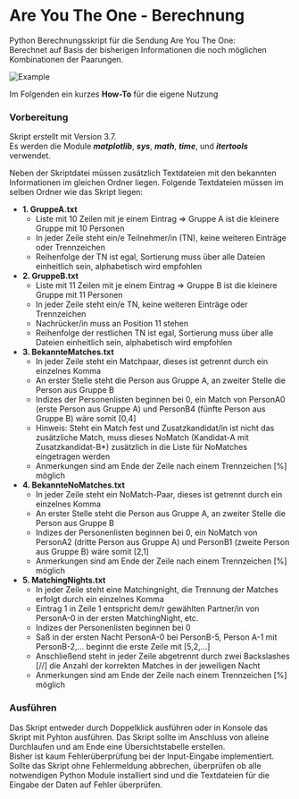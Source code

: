 # Are You The One - Berechnung
Python Berechnungsskript für die Sendung Are You The One: \
Berechnet auf Basis der bisherigen Informationen die noch möglichen Kombinationen der Paarungen.

![Example](https://github.com/pheagan/AYTO-Berechnung/blob/main/AYTO_Berechnung/Img/VIP2022_Nacht_7.png?raw=true)

Im Folgenden ein kurzes **How-To** für die eigene Nutzung

### Vorbereitung
Skript erstellt mit Version 3.7.\
Es werden die Module _**matplotlib**_, _**sys**_, _**math**_, _**time**_, und _**itertools**_ verwendet.

Neben der Skriptdatei müssen zusätzlich Textdateien mit den bekannten Informationen im gleichen Ordner liegen. 
Folgende Textdateien müssen im selben Ordner wie das Skript liegen:
* **1. GruppeA.txt**
	- Liste mit 10 Zeilen mit je einem Eintrag => Gruppe A ist die kleinere Gruppe mit 10 Personen 
	- In jeder Zeile steht ein/e Teilnehmer/in (TN), keine weiteren Einträge oder Trennzeichen
	- Reihenfolge der TN ist egal, Sortierung muss über alle Dateien einheitlich sein, alphabetisch wird empfohlen	
* **2. GruppeB.txt**
	- Liste mit 11 Zeilen mit je einem Eintrag => Gruppe B ist die kleinere Gruppe mit 11 Personen
	- In jeder Zeile steht ein/e TN, keine weiteren Einträge oder Trennzeichen
	- Nachrücker/in muss an Position 11 stehen
	- Reihenfolge der restlichen TN ist egal, Sortierung muss über alle Dateien einheitlich sein, alphabetisch wird empfohlen
* **3. BekannteMatches.txt**
	- In jeder Zeile steht ein Matchpaar, dieses ist getrennt durch ein einzelnes Komma
	- An erster Stelle steht die Person aus Gruppe A, an zweiter Stelle die Person aus Gruppe B
	- Indizes der Personenlisten beginnen bei 0, ein Match von PersonA0 (erste Person aus Gruppe A) und PersonB4 (fünfte Person aus Gruppe B) wäre somit [0,4]
	- Hinweis: Steht ein Match fest und Zusatzkandidat/in ist nicht das zusätzliche Match, muss dieses NoMatch (Kandidat-A mit Zusatzkandidat-B*) zusätzlich in die Liste für NoMatches eingetragen werden
	- Anmerkungen sind am Ende der Zeile nach einem Trennzeichen [%] möglich
* **4. BekannteNoMatches.txt**
	- In jeder Zeile steht ein NoMatch-Paar, dieses ist getrennt durch ein einzelnes Komma
	- An erster Stelle steht die Person aus Gruppe A, an zweiter Stelle die Person aus Gruppe B
	- Indizes der Personenlisten beginnen bei 0, ein NoMatch von PersonA2 (dritte Person aus Gruppe A) und PersonB1 (zweite Person aus Gruppe B) wäre somit [2,1]
	- Anmerkungen sind am Ende der Zeile nach einem Trennzeichen [%] möglich
* **5. MatchingNights.txt**
	- In jeder Zeile steht eine Matchingnight, die Trennung der Matches erfolgt durch ein einzelnes Komma
	- Eintrag 1 in Zeile 1 entspricht dem/r gewählten Partner/in von PersonA-0 in der ersten MatchingNight, etc.
	- Indizes der Personenlisten beginnen bei 0
	- Saß in der ersten Nacht PersonA-0 bei PersonB-5, Person A-1 mit PersonB-2,... beginnt die erste Zeile mit [5,2,...]
	- Anschließend steht in jeder Zeile abgetrennt durch zwei Backslashes [//] die Anzahl der korrekten Matches in der jeweiligen Nacht
	- Anmerkungen sind am Ende der Zeile nach einem Trennzeichen [%] möglich

### Ausführen
Das Skript entweder durch Doppelklick ausführen oder in Konsole das Skript mit Pyhton ausführen. 
Das Skript sollte im Anschluss von alleine Durchlaufen und am Ende eine Übersichtstabelle erstellen.\
Bisher ist kaum Fehlerüberprüfung bei der Input-Eingabe implementiert. Sollte das Skript ohne Fehlermeldung abbrechen, überprüfen ob alle notwendigen Python Module installiert sind und die Textdateien für die Eingabe der Daten auf Fehler überprüfen.
